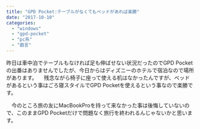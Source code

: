 ```yaml
---
title: "GPD Pocket:テーブルがなくてもベッドがあれば楽勝"
date: "2017-10-10"
categories: 
  - "windows"
  - "gpd-pocket"
  - "pc系"
  - "戯言"
---
```


昨日は車中泊でテーブルもなければ足も伸ばせない状況だったのでGPD Pocketの出番はありませんでしたが、今日からはディズニーのホテルで宿泊なので場所があります。 　残念ながら椅子に座って使える机はなかったんですが、ベッドがあるという事はごろ寝スタイルでGPD Pocketを使えるという事なので楽勝です。

　今のところ旅の友にMacBookProを持って来なかった事は後悔していないので、このままGPD Pocketだけで問題なく旅行を終われるんじゃないかと思います。
